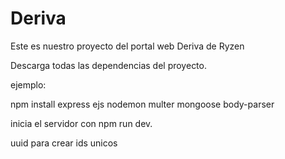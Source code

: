 # Deriva
Este es nuestro proyecto del portal web Deriva de Ryzen



Descarga todas las dependencias del proyecto.



ejemplo:


npm install express ejs nodemon multer mongoose body-parser

inicia el servidor con npm run dev.

uuid para crear ids unicos